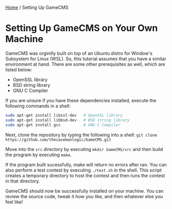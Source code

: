 [Home](index.md) / Setting Up GameCMS

# Setting Up GameCMS on Your Own Machine

GameCMS was orginilly built on top of an Ubuntu distro for Window's Subsystem for Linux (WSL). So, this tutorial assumes that you have a similar environment at hand. There are some other prerequisites as well, which are listed below:
* OpenSSL library
* BSD string library
* GNU C Compiler

If you are unsure if you have these dependencies installed, execute the following commands in a shell:
```bash
sudo apt-get install libssl-dev   # OpenSSL library
sudo apt-get install libbsd-dev   # BSD string library
sudo apt-get install gcc          # GNU C Compiler
```

Next, clone the repository by typing the following into a shell:
```git clone https://github.com/thecavemanlogic/GameCMS.git```

Move into the ```src``` directory by executing ```mkdir GameCMS/src``` and then build the program by executing ```make```.

If the program built sucessfully, make will return no errors after ran. You can also perform a test contest by executing ```./test.sh``` in the shell. This script creates a temporary directory to host the contest and then runs the contest in that directory.

GameCMS should now be successfully installed on your machine. You can review the source code, tweak it how you like, and then whatever else you feel like!
